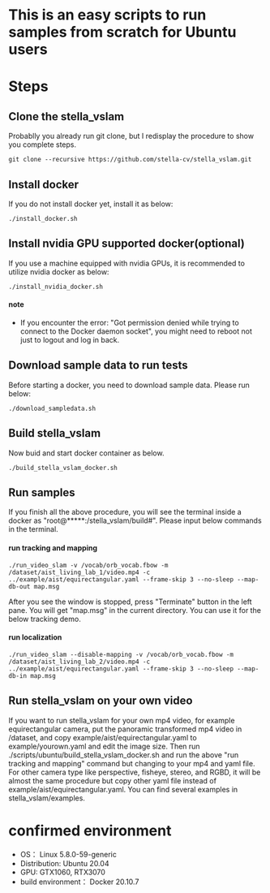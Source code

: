 # This is an easy scripts to run samples from scratch for Ubuntu users

# Steps

## Clone the stella_vslam

Probablly you already run git clone, but I redisplay the procedure to show you complete steps.

```shell
git clone --recursive https://github.com/stella-cv/stella_vslam.git
```

## Install docker

If you do not install docker yet, install it as below:

```shell
./install_docker.sh
```

## Install nvidia GPU supported docker(optional)

If you use a machine equipped with nvidia GPUs, it is recommended to utilize nvidia docker as below:

```shell
./install_nvidia_docker.sh
```

#### note

- If you encounter the error: "Got permission denied while trying to connect to the Docker daemon socket", you might need to reboot not just to logout and log in back.

## Download sample data to run tests

Before starting a docker, you need to download sample data.
Please run below:

```shell
./download_sampledata.sh
```

## Build stella_vslam

Now buid and start docker container as below.

```shell
./build_stella_vslam_docker.sh
```

## Run samples

If you finish all the above procedure, you will see the terminal inside a docker as "root@*****:/stella_vslam/build#". Please input below commands in the terminal.

#### run tracking and mapping

```shell
./run_video_slam -v /vocab/orb_vocab.fbow -m /dataset/aist_living_lab_1/video.mp4 -c ../example/aist/equirectangular.yaml --frame-skip 3 --no-sleep --map-db-out map.msg
```

After you see the window is stopped, press "Terminate" button in the left pane.
You will get "map.msg" in the current directory.
You can use it for the below tracking demo.

#### run localization

```shell
./run_video_slam --disable-mapping -v /vocab/orb_vocab.fbow -m /dataset/aist_living_lab_2/video.mp4 -c ../example/aist/equirectangular.yaml --frame-skip 3 --no-sleep --map-db-in map.msg
```

## Run stella_vslam on your own video

If you want to run stella_vslam for your own mp4 video, for example equirectangular camera, put the panoramic transformed mp4 video in /dataset, and copy example/aist/equirectangular.yaml to example/yourown.yaml and edit the image size.
Then run ./scripts/ubuntu/build_stella_vslam_docker.sh and run the above "run tracking and mapping" command but changing to your mp4 and yaml file.
For other camera type like perspective, fisheye, stereo, and RGBD, it will be almost the same procedure but copy other yaml file instead of example/aist/equirectangular.yaml. You can find several examples in stella_vslam/examples.

# confirmed environment

- OS： Linux 5.8.0-59-generic
- Distribution: Ubuntu 20.04
- GPU: GTX1060, RTX3070
- build environment： Docker 20.10.7
